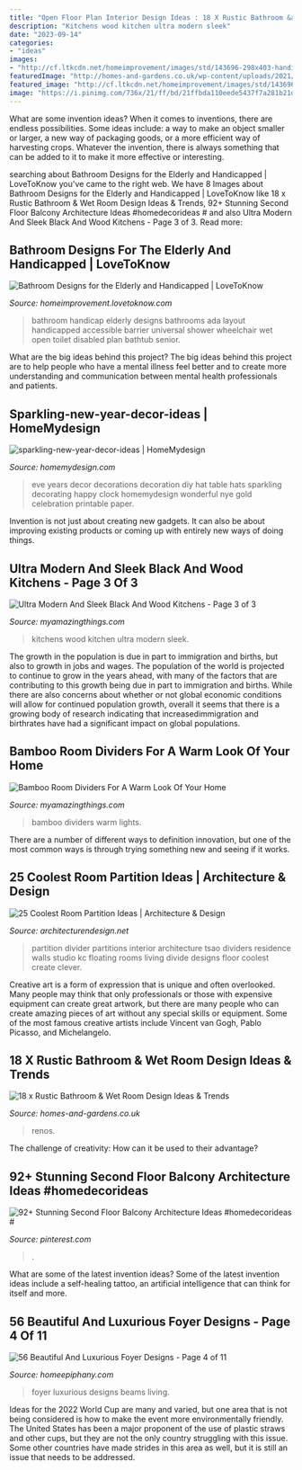 ```yaml
---
title: "Open Floor Plan Interior Design Ideas : 18 X Rustic Bathroom &amp; Wet Room Design Ideas &amp; Trends"
description: "Kitchens wood kitchen ultra modern sleek"
date: "2023-09-14"
categories:
- "ideas"
images:
- "http://cf.ltkcdn.net/homeimprovement/images/std/143696-298x403-handicap-bath2.jpg"
featuredImage: "http://homes-and-gardens.co.uk/wp-content/uploads/2021/05/rustic-bathroom-trends-15.jpg"
featured_image: "http://cf.ltkcdn.net/homeimprovement/images/std/143696-298x403-handicap-bath2.jpg"
image: "https://i.pinimg.com/736x/21/ff/bd/21ffbda110eede5437f7a281b21dbc19.jpg"
---
```



What are some invention ideas?
When it comes to inventions, there are endless possibilities. Some ideas include: a way to make an object smaller or larger, a new way of packaging goods, or a more efficient way of harvesting crops. Whatever the invention, there is always something that can be added to it to make it more effective or interesting.

	

		
searching about Bathroom Designs for the Elderly and Handicapped | LoveToKnow you've came to the right web. We have 8 Images about Bathroom Designs for the Elderly and Handicapped | LoveToKnow like 18 x Rustic Bathroom &amp; Wet Room Design Ideas &amp; Trends, 92+ Stunning Second Floor Balcony Architecture Ideas #homedecorideas # and also Ultra Modern And Sleek Black And Wood Kitchens - Page 3 of 3. Read more:
		
    
## Bathroom Designs For The Elderly And Handicapped | LoveToKnow

<img loading=lazy src="http://cf.ltkcdn.net/homeimprovement/images/std/143696-298x403-handicap-bath2.jpg" onerror="this.onerror=null;this.src='https://tse3.mm.bing.net/th?id=OIP.fNkbaNbc1VvPQA1KX-0tcgAAAA&amp;pid=15.1';" alt="Bathroom Designs for the Elderly and Handicapped | LoveToKnow">

_Source: homeimprovement.lovetoknow.com_

>bathroom handicap elderly designs bathrooms ada layout handicapped accessible barrier universal shower wheelchair wet open toilet disabled plan bathtub senior. 

	

What are the big ideas behind this project?
The big ideas behind this project are to help people who have a mental illness feel better and to create more understanding and communication between mental health professionals and patients.

    
## Sparkling-new-year-decor-ideas | HomeMydesign

<img loading=lazy src="https://homemydesign.com/wp-content/uploads/2014/12/sparkling-new-year-decor-ideas.jpg" onerror="this.onerror=null;this.src='https://tse4.mm.bing.net/th?id=OIP.BcA4NBgBGXx1VZiCvQQeXQHaLc&amp;pid=15.1';" alt="sparkling-new-year-decor-ideas | HomeMydesign">

_Source: homemydesign.com_

>eve years decor decorations decoration diy hat table hats sparkling decorating happy clock homemydesign wonderful nye gold celebration printable paper. 

	

Invention is not just about creating new gadgets. It can also be about improving existing products or coming up with entirely new ways of doing things.

    
## Ultra Modern And Sleek Black And Wood Kitchens - Page 3 Of 3

<img loading=lazy src="http://myamazingthings.com/wp-content/uploads/2017/01/kitchen-designs-for-small-kitchens_cafe-dining-table-and-chairs_frying-pans_pot-rack_ceiling-light-fixtures_gel-pro-mats_cabinet-colors_juicers-1024x724.jpg" onerror="this.onerror=null;this.src='https://tse3.mm.bing.net/th?id=OIP.K-sVC715V64KGmwnxNAEaAHaFP&amp;pid=15.1';" alt="Ultra Modern And Sleek Black And Wood Kitchens - Page 3 of 3">

_Source: myamazingthings.com_

>kitchens wood kitchen ultra modern sleek. 

	

The growth in the population is due in part to immigration and births, but also to growth in jobs and wages.
The population of the world is projected to continue to grow in the years ahead, with many of the factors that are contributing to this growth being due in part to immigration and births. While there are also concerns about whether or not global economic conditions will allow for continued population growth, overall it seems that there is a growing body of research indicating that increasedimmigration and birthrates have had a significant impact on global populations.

    
## Bamboo Room Dividers For A Warm Look Of Your Home

<img loading=lazy src="http://myamazingthings.com/wp-content/uploads/2017/02/lights-1.jpg" onerror="this.onerror=null;this.src='https://tse1.mm.bing.net/th?id=OIP.kjOE07QqK1KIQYWSU9oOkQHaGa&amp;pid=15.1';" alt="Bamboo Room Dividers For A Warm Look Of Your Home">

_Source: myamazingthings.com_

>bamboo dividers warm lights. 

	

There are a number of different ways to definition innovation, but one of the most common ways is through trying something new and seeing if it works.

    
## 25 Coolest Room Partition Ideas | Architecture &amp; Design

<img loading=lazy src="https://cdn.architecturendesign.net/wp-content/uploads/2014/08/559.jpg" onerror="this.onerror=null;this.src='https://tse3.mm.bing.net/th?id=OIP.ezvH4qoRj1glBCBnrbwgYgHaLH&amp;pid=15.1';" alt="25 Coolest Room Partition Ideas | Architecture &amp; Design">

_Source: architecturendesign.net_

>partition divider partitions interior architecture tsao dividers residence walls studio kc floating rooms living divide designs floor coolest create clever. 

	

Creative art is a form of expression that is unique and often overlooked. Many people may think that only professionals or those with expensive equipment can create great artwork, but there are many people who can create amazing pieces of art without any special skills or equipment. Some of the most famous creative artists include Vincent van Gogh, Pablo Picasso, and Michelangelo.

    
## 18 X Rustic Bathroom &amp; Wet Room Design Ideas &amp; Trends

<img loading=lazy src="http://homes-and-gardens.co.uk/wp-content/uploads/2021/05/rustic-bathroom-trends-15.jpg" onerror="this.onerror=null;this.src='https://tse4.mm.bing.net/th?id=OIP.nomj3QCY-5O0q7ysnwqI4gHaLu&amp;pid=15.1';" alt="18 x Rustic Bathroom &amp; Wet Room Design Ideas &amp; Trends">

_Source: homes-and-gardens.co.uk_

>renos. 

	

The challenge of creativity: How can it be used to their advantage?
 

    
## 92+ Stunning Second Floor Balcony Architecture Ideas #homedecorideas #

<img loading=lazy src="https://i.pinimg.com/736x/21/ff/bd/21ffbda110eede5437f7a281b21dbc19.jpg" onerror="this.onerror=null;this.src='https://tse3.mm.bing.net/th?id=OIP.rXnin6Kaaft_Lyqvpows9gHaHR&amp;pid=15.1';" alt="92+ Stunning Second Floor Balcony Architecture Ideas #homedecorideas #">

_Source: pinterest.com_

>. 

	

What are some of the latest invention ideas?
Some of the latest invention ideas include a self-healing tattoo, an artificial intelligence that can think for itself and more.

    
## 56 Beautiful And Luxurious Foyer Designs - Page 4 Of 11

<img loading=lazy src="https://homeepiphany.com/wp-content/uploads/2015/10/56-Beautiful-And-Luxurious-Foyer-Designs-19.jpg" onerror="this.onerror=null;this.src='https://tse3.mm.bing.net/th?id=OIP.6VFW1-DLjicUEQfnFDAdbAHaLJ&amp;pid=15.1';" alt="56 Beautiful And Luxurious Foyer Designs - Page 4 of 11">

_Source: homeepiphany.com_

>foyer luxurious designs beams living. 

	

Ideas for the 2022 World Cup are many and varied, but one area that is not being considered is how to make the event more environmentally friendly. The United States has been a major proponent of the use of plastic straws and other cups, but they are not the only country struggling with this issue. Some other countries have made strides in this area as well, but it is still an issue that needs to be addressed.

